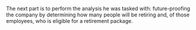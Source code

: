 The next part is to perform the analysis he was tasked with: future-proofing the company by determining how many people will be retiring and, of those employees, who is eligible for a retirement package.